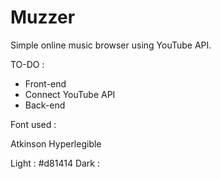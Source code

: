 # Muzzer
Simple online music browser using YouTube API.

TO-DO : 

- Front-end
- Connect YouTube API
- Back-end


Font used : 

Atkinson Hyperlegible

Light : #d81414
Dark :